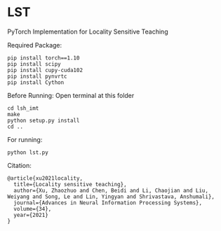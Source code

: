 # LST
PyTorch Implementation for Locality Sensitive Teaching


Required Package:

    pip install torch==1.10
    pip install scipy 
    pip install cupy-cuda102 
    pip install pynvrtc 
    pip install Cython 

Before Running: Open terminal at this folder

    cd lsh_imt
    make
    python setup.py install
    cd ..

For running:

    python lst.py
    
Citation:

    @article{xu2021locality,
      title={Locality sensitive teaching},
      author={Xu, Zhaozhuo and Chen, Beidi and Li, Chaojian and Liu, Weiyang and Song, Le and Lin, Yingyan and Shrivastava, Anshumali},
      journal={Advances in Neural Information Processing Systems},
      volume={34},
      year={2021}
    }
